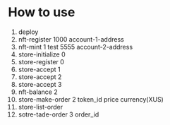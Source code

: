 # How to use

1. deploy
2. nft-register 1000 account-1-address
3. nft-mint 1 test 5555 account-2-address
4. store-initialize 0
5. store-register 0
6. store-accept 1
7. store-accept 2
8. store-accept 3
9. nft-balance 2
10. store-make-order 2 token_id price currency(XUS)
11. store-list-order
12. sotre-tade-order 3 order_id